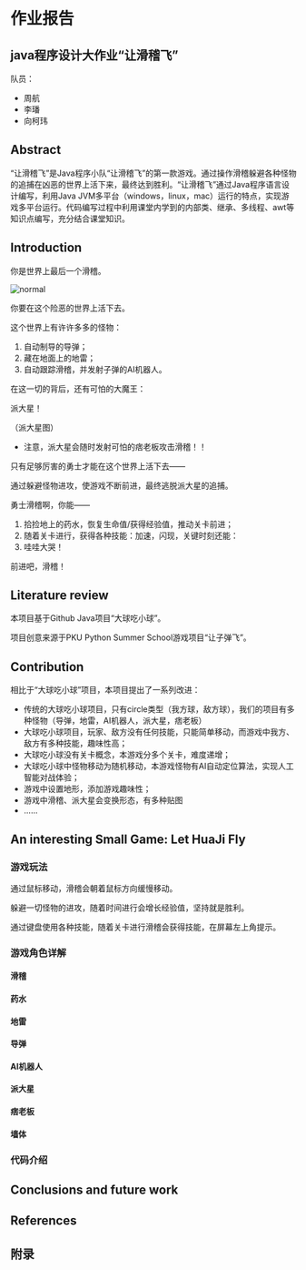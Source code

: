 # 作业报告

## java程序设计大作业“让滑稽飞”

队员：

- 周航
- 李璠
- 向柯玮

## Abstract

“让滑稽飞”是Java程序小队“让滑稽飞”的第一款游戏。通过操作滑稽躲避各种怪物的追捕在凶恶的世界上活下来，最终达到胜利。“让滑稽飞”通过Java程序语言设计编写，利用Java JVM多平台（windows，linux，mac）运行的特点，实现游戏多平台运行。代码编写过程中利用课堂内学到的内部类、继承、多线程、awt等知识点编写，充分结合课堂知识。

## Introduction

你是世界上最后一个滑稽。

![normal](mdPics/normal.png)

你要在这个险恶的世界上活下去。

这个世界上有许许多多的怪物：

1. 自动制导的导弹；
2. 藏在地面上的地雷；
3. 自动跟踪滑稽，并发射子弹的AI机器人。

在这一切的背后，还有可怕的大魔王：

派大星！

（派大星图）

- 注意，派大星会随时发射可怕的痞老板攻击滑稽！！

只有足够厉害的勇士才能在这个世界上活下去——

通过躲避怪物进攻，使游戏不断前进，最终逃脱派大星的追捕。

勇士滑稽啊，你能——

1. 拾捡地上的药水，恢复生命值/获得经验值，推动关卡前进；
2. 随着关卡进行，获得各种技能：加速，闪现，关键时刻还能：
3. 哇哇大哭！

前进吧，滑稽！

## Literature review

本项目基于Github Java项目“大球吃小球”。

项目创意来源于PKU Python Summer School游戏项目“让子弹飞”。

## Contribution

相比于“大球吃小球”项目，本项目提出了一系列改进：

- 传统的大球吃小球项目，只有circle类型（我方球，敌方球），我们的项目有多种怪物（导弹，地雷，AI机器人，派大星，痞老板）
- 大球吃小球项目，玩家、敌方没有任何技能，只能简单移动，而游戏中我方、敌方有多种技能，趣味性高；
- 大球吃小球没有关卡概念，本游戏分多个关卡，难度递增；
- 大球吃小球中怪物移动为随机移动，本游戏怪物有AI自动定位算法，实现人工智能对战体验；
- 游戏中设置地形，添加游戏趣味性；
- 游戏中滑稽、派大星会变换形态，有多种贴图
- ......

## An interesting Small Game: Let HuaJi Fly

### 游戏玩法

通过鼠标移动，滑稽会朝着鼠标方向缓慢移动。

躲避一切怪物的进攻，随着时间进行会增长经验值，坚持就是胜利。

通过键盘使用各种技能，随着关卡进行滑稽会获得技能，在屏幕左上角提示。

### 游戏角色详解

#### 滑稽

#### 药水

#### 地雷

#### 导弹

#### AI机器人

#### 派大星

#### 痞老板

#### 墙体



### 代码介绍



## Conclusions and future work

## References

## 附录
